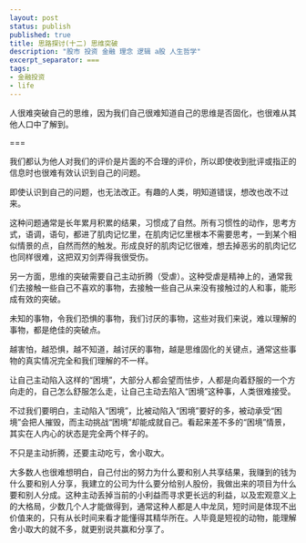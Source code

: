 ```yaml
---
layout: post
status: publish
published: true
title: 思路探讨(十二) 思维突破
description: "股市 投资 金融 理念 逻辑 a股 人生哲学"
excerpt_separator: ===
tags:
- 金融投资
- life
---
```


人很难突破自己的思维，因为我们自己很难知道自己的思维是否固化，也很难从其他人口中了解到。

===

我们都认为他人对我们的评价是片面的不合理的评价，所以即使收到批评或指正的信息时也很难有效认识到自己的问题。

即使认识到自己的问题，也无法改正。有趣的人类，明知道错误，想改也改不过来。

这种问题通常是长年累月积累的结果，习惯成了自然。所有习惯性的动作，思考方式，语调，语句，都进了肌肉记忆里，在肌肉记忆里根本不需要思考，一到某个相似情景的点，自然而然的触发。形成良好的肌肉记忆很难，想去掉恶劣的肌肉记忆也同样很难，这把双刃剑弄得我很受伤。

另一方面，思维的突破需要自己主动折腾（受虐）。这种受虐是精神上的，通常我们去接触一些自己不喜欢的事物，去接触一些自己从来没有接触过的人和事，能形成有效的突破。

未知的事物，令我们恐惧的事物，我们讨厌的事物，这些对我们来说，难以理解的事物，都是绝佳的突破点。

越害怕，越恐惧，越不知道，越讨厌的事物，越是思维固化的关键点，通常这些事物的真实情况完全和我们理解的不一样。

让自己主动陷入这样的“困境”，大部分人都会望而怯步，人都是向着舒服的一个方向走的，自己怎么舒服怎么走，让自己主动去陷入“困境”这种事，人类很难接受。

不过我们要明白，主动陷入“困境”，比被动陷入“困境”要好的多，被动承受“困境”会把人摧毁，而主动挑战“困境”却能成就自己。看起来差不多的“困境”情景，其实在人内心的状态是完全两个样子的。

不只是主动折腾，还要主动吃亏，舍小取大。

大多数人也很难想明白，自己付出的努力为什么要和别人共享结果，我赚到的钱为什么要和别人分享，我建立的公司为什么要分给别人股份，我做出来的项目为什么要和别人分成。这种主动丢掉当前的小利益而寻求更长远的利益，以及宏观意义上的大格局，少数几个人才能做得到，通常这种人都是人中龙凤，短时间是体现不出价值来的，只有从长时间来看才能懂得其精华所在。人毕竟是短视的动物，能理解舍小取大的就不多，就更别说共赢和分享了。

